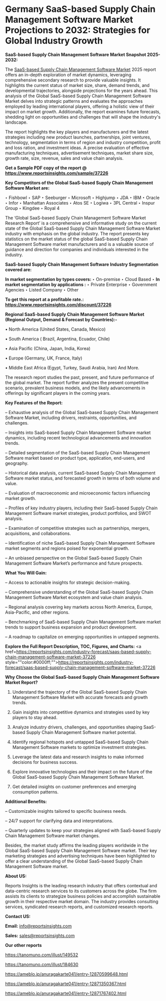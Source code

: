 # Germany SaaS-based Supply Chain Management Software Market Projections to 2032: Strategies for Global Industry Growth

<strong>SaaS-based Supply Chain Management Software Market Snapshot 2025-2032:</strong>

The <a href=https://www.reportsinsights.com/sample/37226>SaaS-based Supply Chain Management Software Market</a> 2025 report offers an in-depth exploration of market dynamics, leveraging comprehensive secondary research to provide valuable insights. It highlights the current status of market size, share, demand trends, and developmental trajectories, alongside projections for the years ahead. This analysis of the Global SaaS-based Supply Chain Management Software Market delves into strategic patterns and evaluates the approaches employed by leading international players, offering a holistic view of their impact on market growth. Additionally, the report examines future forecasts, shedding light on opportunities and challenges that will shape the industry's landscape.

The report highlights the key players and manufacturers and the latest strategies including new product launches, partnerships, joint ventures, technology, segmentation in terms of region and industry competition, profit and loss ration, and investment ideas. A precise evaluation of effective manufacturing techniques, advertisement techniques, market share size, growth rate, size, revenue, sales and value chain analysis.

<strong>Get a Sample PDF copy of the report @ <a href=https://www.reportsinsights.com/sample/37226 style=color:#0000ff;>https://www.reportsinsights.com/sample/37226</a></strong>

<strong>Key Competitors of the Global SaaS-based Supply Chain Management Software Market are:</strong>

‣ Fishbowl
‣ SAP
‣ Seeburger
‣ Microsoft
‣ Highjump
‣ JDA
‣ IBM
‣ Oracle
‣ Infor
‣ Manhattan Associates
‣ Atos SE
‣ Logiwa
‣ 3PL Central
‣ Inspur Group
‣ Kingdee
‣ Royal 4

The ‘Global SaaS-based Supply Chain Management Software Market Research Report’ is a comprehensive and informative study on the current state of the Global SaaS-based Supply Chain Management Software Market industry with emphasis on the global industry. The report presents key statistics on the market status of the global SaaS-based Supply Chain Management Software market manufacturers and is a valuable source of guidance and direction for companies and individuals interested in the industry.

<strong>SaaS-based Supply Chain Management Software Industry Segmentation covered are:</strong>

<strong>In market segmentation by types covers: </strong> 
‣ On-premise
‣ Cloud Based
‣ 
<strong>In market segmentation by applications :</strong> 
‣ Private Enterprise
‣ Government Agencies
‣ Listed Company
‣ Other

<strong>To get this report at a profitable rate.: <a href=https://www.reportsinsights.com/discount/37226 style=color:#0000ff;>https://www.reportsinsights.com/discount/37226</a></strong>

<strong>Regional SaaS-based Supply Chain Management Software Market (Regional Output, Demand &amp; Forecast by Countries):-</strong>

• North America (United States, Canada, Mexico)

• South America ( Brazil, Argentina, Ecuador, Chile)

• Asia Pacific (China, Japan, India, Korea)

• Europe (Germany, UK, France, Italy)

• Middle East Africa (Egypt, Turkey, Saudi Arabia, Iran) And More.

The research report studies the past, present, and future performance of the global market. The report further analyzes the present competitive scenario, prevalent business models, and the likely advancements in offerings by significant players in the coming years.

<strong>Key Features of the Report:</strong>

– Exhaustive analysis of the Global SaaS-based Supply Chain Management Software Market, including drivers, restraints, opportunities, and challenges.

– Insights into SaaS-based Supply Chain Management Software market dynamics, including recent technological advancements and innovation trends.

– Detailed segmentation of the SaaS-based Supply Chain Management Software market based on product type, application, end-users, and geography.

– Historical data analysis, current SaaS-based Supply Chain Management Software market status, and forecasted growth in terms of both volume and value.

– Evaluation of macroeconomic and microeconomic factors influencing market growth.

– Profiles of key industry players, including their SaaS-based Supply Chain Management Software market strategies, product portfolios, and SWOT analysis.

– Examination of competitive strategies such as partnerships, mergers, acquisitions, and collaborations.

– Identification of niche SaaS-based Supply Chain Management Software market segments and regions poised for exponential growth.

– An unbiased perspective on the Global SaaS-based Supply Chain Management Software Market’s performance and future prospects.

<strong>What You Will Gain:</strong>

– Access to actionable insights for strategic decision-making.

– Comprehensive understanding of the Global SaaS-based Supply Chain Management Software Market ecosystem and value chain analysis.

– Regional analysis covering key markets across North America, Europe, Asia-Pacific, and other regions.

– Benchmarking of SaaS-based Supply Chain Management Software market trends to support business expansion and product development.

– A roadmap to capitalize on emerging opportunities in untapped segments.

<strong>Explore the Full Report Description, TOC, Figures, and Charts:</strong>
<a href=https://reportsinsights.com/industry-forecast/saas-based-supply-chain-management-software-market-37226 style=""color:#0000ff;"">https://reportsinsights.com/industry-forecast/saas-based-supply-chain-management-software-market-37226</a>

<strong>Why Choose the Global SaaS-based Supply Chain Management Software Market Report?</strong>

1. Understand the trajectory of the Global SaaS-based Supply Chain Management Software Market with accurate forecasts and growth trends.

2. Gain insights into competitive dynamics and strategies used by key players to stay ahead.

3. Analyze industry drivers, challenges, and opportunities shaping SaaS-based Supply Chain Management Software market potential.

4. Identify regional hotspots and untapped SaaS-based Supply Chain Management Software markets to optimize investment strategies.

5. Leverage the latest data and research insights to make informed decisions for business success.

6. Explore innovative technologies and their impact on the future of the Global SaaS-based Supply Chain Management Software Market.

7. Get detailed insights on customer preferences and emerging consumption patterns.

<strong>Additional Benefits:</strong>

– Customizable insights tailored to specific business needs.

– 24/7 support for clarifying data and interpretations.

– Quarterly updates to keep your strategies aligned with SaaS-based Supply Chain Management Software market changes.

Besides, the market study affirms the leading players worldwide in the Global SaaS-based Supply Chain Management Software market. Their key marketing strategies and advertising techniques have been highlighted to offer a clear understanding of the Global SaaS-based Supply Chain Management Software market.

<strong><strong>About US</strong>:</strong>

Reports Insights is the leading research industry that offers contextual and data-centric research services to its customers across the globe. The firm assists its clients to strategize business policies and accomplish sustainable growth in their respective market domain. The industry provides consulting services, syndicated research reports, and customized research reports.

<strong>Contact US:</strong>

<p class=><b>Email:</b> <a href=mailto:info@reportsinsights.com>info@reportsinsights.com</a></p>
<p class=><b>Sales:</b> <a href=mailto:sales@reportsinsights.com>sales@reportsinsights.com</a></p>

<strong>Our other reports</strong>

<a href=https://tanomuno.com/illust/149532>https://tanomuno.com/illust/149532</a>

<a href=https://tanomuno.com/illust/184630>https://tanomuno.com/illust/184630</a>

<a href=https://ameblo.jp/anuragakarte041/entry-12870599648.html>https://ameblo.jp/anuragakarte041/entry-12870599648.html</a>

<a href=https://ameblo.jp/anuragakarte041/entry-12871350367.html>https://ameblo.jp/anuragakarte041/entry-12871350367.html</a>

<a href=https://ameblo.jp/anuragakarte041/entry-12871767402.html>https://ameblo.jp/anuragakarte041/entry-12871767402.html</a>
